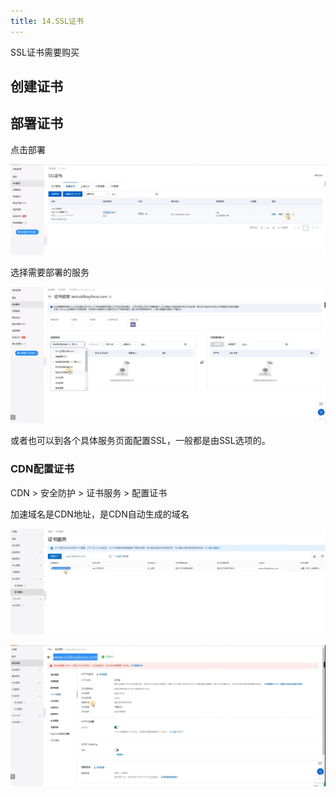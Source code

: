 ```yaml
---
title: 14.SSL证书
---
```

SSL证书需要购买

## 创建证书

## 部署证书

点击部署

![1706540229721](images/1706540229721.png)

选择需要部署的服务

![1706540341188](images/1706540341188.png)

或者也可以到各个具体服务页面配置SSL，一般都是由SSL选项的。

### CDN配置证书

CDN > 安全防护 > 证书服务 > 配置证书

加速域名是CDN地址，是CDN自动生成的域名

![1706540438758](images/1706540438758.png)

![1706540542430](images/1706540542430.png)
